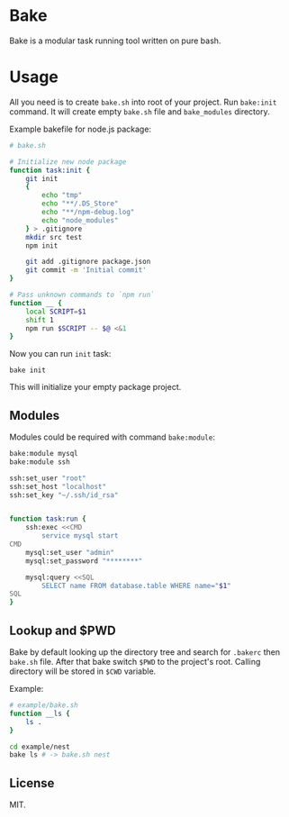 # Bake

Bake is a modular task running tool written on pure bash.


# Usage

All you need is to create `bake.sh` into root of your project. Run `bake:init`
command. It will create empty `bake.sh` file and `bake_modules` directory.

Example bakefile for node.js package:

```bash
# bake.sh

# Initialize new node package
function task:init {
    git init
    {
        echo "tmp"
        echo "**/.DS_Store"
        echo "**/npm-debug.log"
        echo "node_modules"
    } > .gitignore
    mkdir src test
    npm init

    git add .gitignore package.json
    git commit -m 'Initial commit'
}

# Pass unknown commands to `npm run`
function __ {
    local SCRIPT=$1
    shift 1
    npm run $SCRIPT -- $@ <&1
}
```

Now you can run `init` task:

```shell
bake init
```

This will initialize your empty package project.

## Modules

Modules could be required with command `bake:module`:

```bash
bake:module mysql
bake:module ssh

ssh:set_user "root"
ssh:set_host "localhost"
ssh:set_key "~/.ssh/id_rsa"


function task:run {
    ssh:exec <<CMD
        service mysql start
CMD
    mysql:set_user "admin"
    mysql:set_password "********"

    mysql:query <<SQL
        SELECT name FROM database.table WHERE name="$1"
SQL
}
```

## Lookup and $PWD

Bake by default looking up the directory tree and search for `.bakerc` then `bake.sh`
file. After that bake switch `$PWD` to the project's root. Calling directory will be stored in `$CWD` variable.

Example:

```bash
# example/bake.sh
function __ls {
    ls .
}
```

```bash
cd example/nest
bake ls # -> bake.sh nest
```


## License

MIT.
